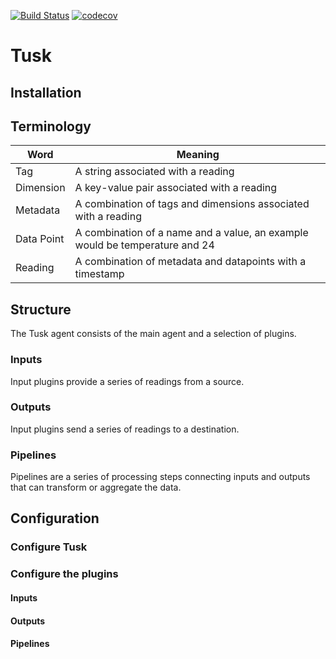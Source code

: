 [![Build Status](https://travis-ci.com/icedrift/tusk.svg?branch=master)](https://travis-ci.com/icedrift/tusk)
[![codecov](https://codecov.io/gh/icedrift/tusk/branch/master/graph/badge.svg)](https://codecov.io/gh/icedrift/tusk)

# Tusk


## Installation

## Terminology
|Word|Meaning|
|----|-------|
|Tag|A string associated with a reading|
|Dimension|A key-value pair associated with a reading|
|Metadata|A combination of tags and dimensions associated with a reading|
|Data Point|A combination of a name and a value, an example would be temperature and 24|
|Reading|A combination of metadata and datapoints with a timestamp|

## Structure
The Tusk agent consists of the main agent and a selection of plugins.

### Inputs
Input plugins provide a series of readings from a source.

### Outputs
Input plugins send a series of readings to a destination.

### Pipelines
Pipelines are a series of processing steps connecting inputs and outputs that can transform or aggregate the data.

## Configuration
### Configure Tusk

### Configure the plugins

#### Inputs

#### Outputs

#### Pipelines
